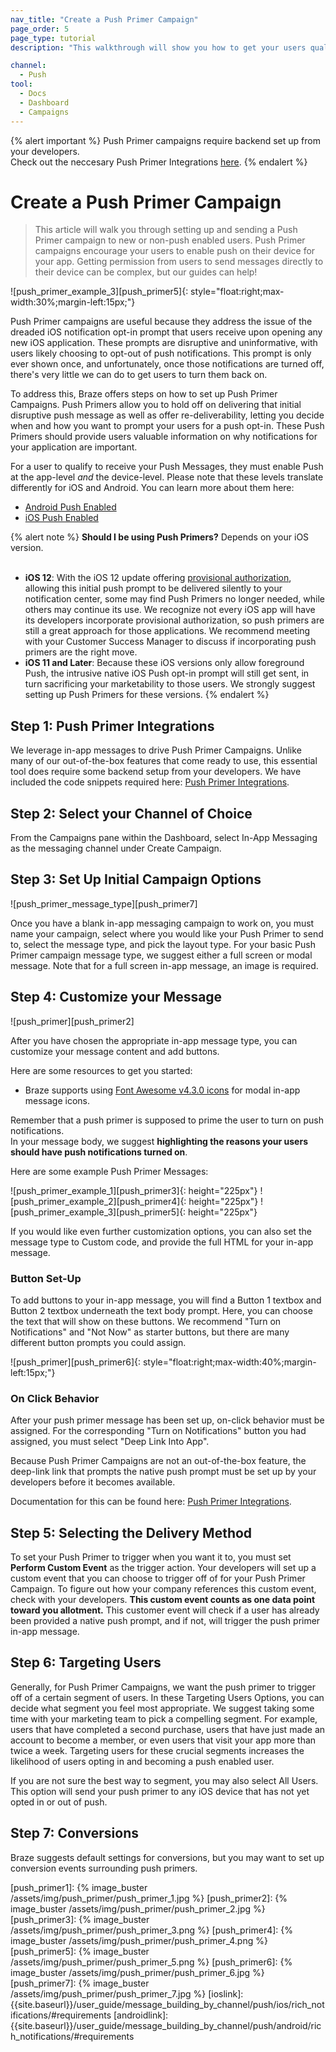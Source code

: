```yaml
---
nav_title: "Create a Push Primer Campaign"
page_order: 5
page_type: tutorial
description: "This walkthrough will show you how to get your users qualified and ready to receive your push messages."

channel:
  - Push
tool:
  - Docs
  - Dashboard
  - Campaigns
---
```

{% alert important %}
Push Primer campaigns require backend set up from your developers. <br>Check out the neccesary Push Primer Integrations [here]({{site.baseurl}}/developer_guide/platform_integration_guides/ios/push_primer/).
{% endalert %}


# Create a Push Primer Campaign

> This article will walk you through setting up and sending a Push Primer campaign to new or non-push enabled users. Push Primer campaigns encourage your users to enable push on their device for your app. Getting permission from users to send messages directly to their device can be complex, but our guides can help!

![push_primer_example_3][push_primer5]{: style="float:right;max-width:30%;margin-left:15px;"} 

Push Primer campaigns are useful because they address the issue of the dreaded iOS notification opt-in prompt that users receive upon opening any new iOS application. These prompts are disruptive and uninformative, with users likely choosing to opt-out of push notifications. This prompt is only ever shown once, and unfortunately, once those notifications are turned off, there's very little we can do to get users to turn them back on. 

To address this, Braze offers steps on how to set up Push Primer Campaigns. Push Primers allow you to hold off on delivering that initial disruptive push message as well as offer re-deliverability, letting you decide when and how you want to prompt your users for a push opt-in. These Push Primers should provide users valuable information on why notifications for your application are important.

For a user to qualify to receive your Push Messages, they must enable Push at the app-level _and_ the device-level. Please note that these levels translate differently for iOS and Android. You can learn more about them here:
- [Android Push Enabled]({{site.baseurl}}/user_guide/message_building_by_channel/push/users_and_subscriptions/#ios-android-details)
- [iOS Push Enabled]({{site.baseurl}}/user_guide/message_building_by_channel/push/users_and_subscriptions/#ios-android-details)

{% alert note %}
__Should I be using Push Primers?__ Depends on your iOS version.<br><br>
- __iOS 12__: With the iOS 12 update offering [provisional authorization]({{site.baseurl}}/user_guide/message_building_by_channel/push/ios/notification_options/#provisional-push-authentication--quiet-notifications), allowing this initial push prompt to be delivered silently to your notification center, some may find Push Primers no longer needed, while others may continue its use. We recognize not every iOS app will have its developers incorporate provisional authorization, so push primers are still a great approach for those applications. We recommend meeting with your Customer Success Manager to discuss if incorporating push primers are the right move.
- __iOS 11 and Later__: Because these iOS versions only allow foreground Push, the intrusive native iOS Push opt-in prompt will still get sent, in turn sacrificing your marketability to those users. We strongly suggest setting up Push Primers for these versions. 
{% endalert %}

## Step 1: Push Primer Integrations

We leverage in-app messages to drive Push Primer Campaigns. Unlike many of our out-of-the-box features that come ready to use, this essential tool does require some backend setup from your developers. We have included the code snippets required here: [Push Primer Integrations][integrations].

## Step 2: Select your Channel of Choice

From the Campaigns pane within the Dashboard, select In-App Messaging as the messaging channel under Create Campaign.

## Step 3: Set Up Initial Campaign Options

![push_primer_message_type][push_primer7]

Once you have a blank in-app messaging campaign to work on, you must name your campaign, select where you would like your Push Primer to send to, select the message type, and pick the layout type. For your basic Push Primer campaign message type, we suggest either a full screen or modal message. Note that for a full screen in-app message, an image is required.

## Step 4: Customize your Message

![push_primer][push_primer2]

After you have chosen the appropriate in-app message type, you can customize your message content and add buttons.

Here are some resources to get you started:
- Braze supports using [Font Awesome v4.3.0 icons](https://fontawesome.com/v4.7.0/cheatsheet/) for modal in-app message icons.

Remember that a push primer is supposed to prime the user to turn on push notifications. <br>In your message body, we suggest __highlighting the reasons your users should have push notifications turned on__. 

Here are some example Push Primer Messages:

![push_primer_example_1][push_primer3]{: height="225px"} ![push_primer_example_2][push_primer4]{: height="225px"} ![push_primer_example_3][push_primer5]{: height="225px"}

If you would like even further customization options, you can also set the message type to Custom code, and provide the full HTML for your in-app message.

### Button Set-Up

To add buttons to your in-app message, you will find a Button 1 textbox and Button 2 textbox underneath the text body prompt. Here, you can choose the text that will show on these buttons. We recommend "Turn on Notifications" and "Not Now" as starter buttons, but there are many different button prompts you could assign. 

![push_primer][push_primer6]{: style="float:right;max-width:40%;margin-left:15px;"}

### On Click Behavior

After your push primer message has been set up, on-click behavior must be assigned. For the corresponding "Turn on Notifications" button you had assigned, you must select "Deep Link Into App". 

Because Push Primer Campaigns are not an out-of-the-box feature, the deep-link link that prompts the native push prompt must be set up by your developers before it becomes available. 

Documentation for this can be found here: [Push Primer Integrations][integrations].

## Step 5: Selecting the Delivery Method

To set your Push Primer to trigger when you want it to, you must set __Perform Custom Event__ as the trigger action. Your developers will set up a custom event that you can choose to trigger off of for your Push Primer Campaign. To figure out how your company references this custom event, check with your developers. __This custom event counts as one data point toward you allotment.__ This customer event will check if a user has already been provided a native push prompt, and if not, will trigger the push primer in-app message. 

## Step 6: Targeting Users

Generally, for Push Primer Campaigns, we want the push primer to trigger off of a certain segment of users. In these Targeting Users Options, you can decide what segment you feel most appropriate. We suggest taking some time with your marketing team to pick a compelling segment. For example, users that have completed a second purchase, users that have just made an account to become a member, or even users that visit your app more than twice a week. Targeting users for these crucial segments increases the likelihood of users opting in and becoming a push enabled user.

If you are not sure the best way to segment, you may also select All Users. This option will send your push primer to any iOS device that has not yet opted in or out of push. 

## Step 7: Conversions
Braze suggests default settings for conversions, but you may want to set up conversion events surrounding push primers.

[deeplink]: {{site.baseurl}}/developer_guide/platform_integration_guides/ios/advanced_use_cases/linking/#deep-links
[integrations]: {{site.baseurl}}/developer_guide/platform_integration_guides/ios/push_primer/
[push_primer1]: {% image_buster /assets/img/push_primer/push_primer_1.jpg %}
[push_primer2]: {% image_buster /assets/img/push_primer/push_primer_2.jpg %}
[push_primer3]: {% image_buster /assets/img/push_primer/push_primer_3.png %}
[push_primer4]: {% image_buster /assets/img/push_primer/push_primer_4.png %}
[push_primer5]: {% image_buster /assets/img/push_primer/push_primer_5.png %}
[push_primer6]: {% image_buster /assets/img/push_primer/push_primer_6.jpg %}
[push_primer7]: {% image_buster /assets/img/push_primer/push_primer_7.jpg %}
[ioslink]: {{site.baseurl}}/user_guide/message_building_by_channel/push/ios/rich_notifications/#requirements
[androidlink]: {{site.baseurl}}/user_guide/message_building_by_channel/push/android/rich_notifications/#requirements
